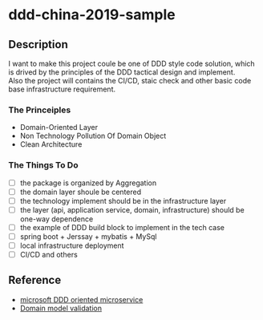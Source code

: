 # ddd-china-2019-sample
## Description
I want to make this project coule be one of DDD style code solution, which is drived by the principles of the DDD tactical design and implement.  
Also the project will contains the CI/CD, staic check and other basic code base infrastructure requirement.  

### The Princeiples

- Domain-Oriented Layer
- Non Technology Pollution Of Domain Object
- Clean Architecture

### The Things To Do

- [ ] the package is organized by Aggregation
- [ ] the domain layer shoule be centered
- [ ] the technology implement should be in the infrastructure layer
- [ ] the layer (api, application service, domain, infrastructure) should be one-way dependence
- [ ] the example of DDD build block to implement in the tech case
- [ ] spring boot + Jerssay + mybatis + MySql
- [ ] local infrastructure deployment
- [ ] CI/CD and others

## Reference

- [microsoft DDD oriented microservice](https://docs.microsoft.com/en-us/dotnet/architecture/microservices/microservice-ddd-cqrs-patterns/ddd-oriented-microservice)
- [Domain model validation](https://colinjack.blogspot.com/2008/03/domain-model-validation.html)
